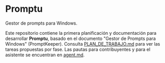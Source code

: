 # Promptu

Gestor de prompts para Windows.

Este repositorio contiene la primera planificación y documentación para desarrollar **Promptu**, basado en el documento "Gestor de Prompts para Windows" (PromptKeeper). Consulta [PLAN_DE_TRABAJO.md](./PLAN_DE_TRABAJO.md) para ver las tareas propuestas por fase. Las pautas para contribuyentes y para el asistente se encuentran en [agent.md](./agent.md).
